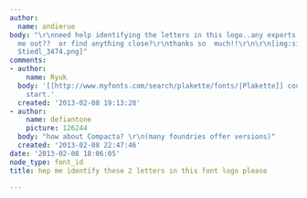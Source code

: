 ```yaml
---
author:
  name: andierue
body: "\r\nneed help identifying the letters in this logo..any experts that can help
  me out??  or find anything close?\r\nthanks so  much!!\r\n\r\n[img:sites/default/files/old-images/Jagd
  Stiedl_3474.png]"
comments:
- author:
    name: Ryuk
  body: '[[http://www.myfonts.com/search/plakette/fonts/|Plakette]] could be a good
    start.'
  created: '2013-02-08 19:13:28'
- author:
    name: defiantone
    picture: 126244
  body: "how about Compacta? \r\n(many foundries offer versions)"
  created: '2013-02-08 22:47:46'
date: '2013-02-08 18:06:05'
node_type: font_id
title: hep me identify these 2 letters in this font logo please

---
```

